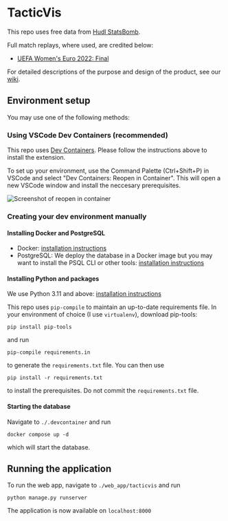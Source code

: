 # TacticVis

This repo uses free data from [Hudl StatsBomb](https://statsbomb.com/).

Full match replays, where used, are credited below:
- [UEFA Women's Euro 2022: Final](https://www.uefa.tv/video/vod/379782/?bucketExId=pnAe&lastSeen=0%3A379782&section=WEURO)

For detailed descriptions of the purpose and design of the product, see our [wiki](https://github.com/gsheir/football_analysis/wiki/TacticVis-Wiki-%E2%80%90-Home).

## Environment setup

You may use one of the following methods:

### Using VSCode Dev Containers (recommended)

This repo uses [Dev Containers](https://code.visualstudio.com/docs/devcontainers/containers). Please follow the instructions above to install the extension.

To set up your environment, use the Command Palette (Ctrl+Shift+P) in VSCode and select "Dev Containers: Reopen in Container". This will open a new VSCode window and install the neccesary prerequisites.

![Screenshot of reopen in container](https://code.visualstudio.com/assets/docs/devcontainers/create-dev-container/dev-containers-reopen.png)


### Creating your dev environment manually

#### Installing Docker and PostgreSQL

- Docker: [installation instructions](https://docs.docker.com/desktop/)
- PostgreSQL: We deploy the database in a Docker image but you may want to install the PSQL CLI or other tools: [installation instructions](https://www.postgresql.org/download/) 

#### Installing Python and packages

We use Python 3.11 and above: [installation instructions](https://www.python.org/downloads/)

This repo uses `pip-compile` to maintain an up-to-date requirements file. In your environment of choice (I use `virtualenv`), download pip-tools:

```
pip install pip-tools
```

and run

```
pip-compile requirements.in
```

to generate the `requirements.txt` file. You can then use 

```
pip install -r requirements.txt
``` 

to install the prerequisites. Do not commit the `requirements.txt` file.

#### Starting the database
Navigate to `./.devcontainer` and run 
```
docker compose up -d
```

which will start the database. 

## Running the application



To run the web app, navigate to `./web_app/tacticvis` and run

```
python manage.py runserver
```

The application is now available on `localhost:8000`